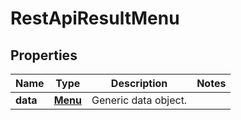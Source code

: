 
# RestApiResultMenu

## Properties
Name | Type | Description | Notes
------------ | ------------- | ------------- | -------------
**data** | [**Menu**](Menu.md) | Generic data object. | 



